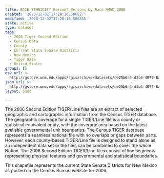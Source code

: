 ```yaml
---
title: RACE ETHNICITY Percent Persons by Race NMSD 2000
created: '2020-12-02T17:28:16.586827'
modified: '2020-12-02T17:28:16.586835'
state: active
type: dataset
tags:
  - 2006 Tiger Second Edition
  - Census Data
  - County
  - Current State Senate Districts
  - New Mexico
  - Tiger Data
  - United States
groups: []
csv_url: >-
  http://gstore.unm.edu/apps/rgisarchive/datasets/de25b6a4-d3b4-4072-8abf-54038b777954/nms316data475735177_sts_view.derived.csv
json_url: >-
  http://gstore.unm.edu/apps/rgisarchive/datasets/de25b6a4-d3b4-4072-8abf-54038b777954/nms316data475735177_sts_view.derived.json
layout: post

---
```

The 2006 Second Edition TIGER/Line files are an extract of selected geographic and cartographic information from the Census TIGER database.  The geographic coverage for a single TIGER/Line file is a county or statistical equivalent entity, with the coverage area based on the latest available governmental unit boundaries. The Census TIGER database represents a seamless national file with no overlaps or gaps between parts.  However, each county-based TIGER/Line file is designed to stand alone as an independent data set or the files can be combined to cover the whole Nation.  The 2006 Second Edition  TIGER/Line files consist of line segments representing physical features and governmental and statistical boundaries.  

This shapefile represents the current State Senate Districts for New Mexico as posted on the Census Bureau website for 2006.

